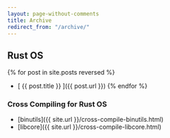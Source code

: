 ```yaml
---
layout: page-without-comments
title: Archive
redirect_from: "/archive/"
---
```


## Rust OS

{% for post in site.posts reversed %}
  * [ {{ post.title }} ]({{ post.url }})
{% endfor %}

### Cross Compiling for Rust OS

* [binutils]({{ site.url }}/cross-compile-binutils.html)
* [libcore]({{ site.url }}/cross-compile-libcore.html)
